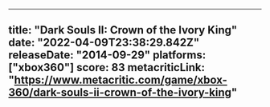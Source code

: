 
---
title: "Dark Souls II: Crown of the Ivory King"
date: "2022-04-09T23:38:29.842Z"
releaseDate: "2014-09-29"
platforms: ["xbox360"]
score: 83
metacriticLink: "https://www.metacritic.com/game/xbox-360/dark-souls-ii-crown-of-the-ivory-king"
---
